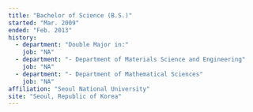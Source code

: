 ```yaml
---
title: "Bachelor of Science (B.S.)"
started: "Mar. 2009"
ended: "Feb. 2013"
history:
  - department: "Double Major in:"
    job: "NA"
  - department: "- Department of Materials Science and Engineering"
    job: "NA"
  - department: "- Department of Mathematical Sciences"
    job: "NA"
affiliation: "Seoul National University"
site: "Seoul, Republic of Korea"
---
```

